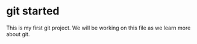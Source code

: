 # git started
This is my first git project. We will be working on this file as we learn more about git.
